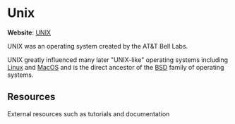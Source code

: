 # Unix

**Website**: [UNIX](https://en.wikipedia.org/wiki/UNIX)

UNIX was an operating system created by the AT&T Bell Labs.

UNIX greatly influenced many later \"UNIX-like\" operating systems
including [Linux](/topics/linux) and [MacOS](/topics/macos) and is the
direct ancestor of the [BSD](/topics/bsd) family of operating systems.

## Resources

External resources such as tutorials and documentation
